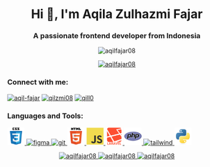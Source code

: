 <h1 align="center">Hi 👋, I'm Aqila Zulhazmi Fajar</h1>
<h3 align="center">A passionate frontend developer from Indonesia</h3>

<p align="center">
  <img src="https://komarev.com/ghpvc/?username=aqilfajar08&label=Profile%20views&color=0e75b6&style=flat" alt="aqilfajar08" />
</p>

<p align="center">
  <a href="https://github.com/ryo-ma/github-profile-trophy"><img src="https://github-profile-trophy.vercel.app/?username=aqilfajar08" alt="aqilfajar08" /></a> </pimg>
</p>
<h3 align="left">Connect with me:</h3>
<p align="left">
<a href="https://www.linkedin.com/in/aqil-fajar-394911296/" target="blank"><img align="center" src="https://raw.githubusercontent.com/rahuldkjain/github-profile-readme-generator/master/src/images/icons/Social/linked-in-alt.svg" alt="aqil-fajar" height="30" width="40" /></a>
<a href="https://instagram.com/qilzmi08" target="blank"><img align="center" src="https://raw.githubusercontent.com/rahuldkjain/github-profile-readme-generator/master/src/images/icons/Social/instagram.svg" alt="qilzmi08" height="30" width="40" /></a>
<a href="https://discord.gg/qill0" target="blank"><img align="center" src="https://raw.githubusercontent.com/rahuldkjain/github-profile-readme-generator/master/src/images/icons/Social/discord.svg" alt="qill0" height="30" width="40" /></a>
</p>

<h3 align="left">Languages and Tools:</h3>
<p align="left"> <a href="https://www.w3schools.com/css/" target="_blank" rel="noreferrer"> <img src="https://raw.githubusercontent.com/devicons/devicon/master/icons/css3/css3-original-wordmark.svg" alt="css3" width="40" height="40"/> </a> <a href="https://www.figma.com/" target="_blank" rel="noreferrer"> <img src="https://www.vectorlogo.zone/logos/figma/figma-icon.svg" alt="figma" width="40" height="40"/> </a> <a href="https://git-scm.com/" target="_blank" rel="noreferrer"> <img src="https://www.vectorlogo.zone/logos/git-scm/git-scm-icon.svg" alt="git" width="40" height="40"/> </a> <a href="https://www.w3.org/html/" target="_blank" rel="noreferrer"> <img src="https://raw.githubusercontent.com/devicons/devicon/master/icons/html5/html5-original-wordmark.svg" alt="html5" width="40" height="40"/> </a> <a href="https://developer.mozilla.org/en-US/docs/Web/JavaScript" target="_blank" rel="noreferrer"> <img src="https://raw.githubusercontent.com/devicons/devicon/master/icons/javascript/javascript-original.svg" alt="javascript" width="40" height="40"/> </a> <a href="https://laravel.com/" target="_blank" rel="noreferrer"> <img src="https://raw.githubusercontent.com/devicons/devicon/master/icons/laravel/laravel-plain-wordmark.svg" alt="laravel" width="40" height="40"/> </a> <a href="https://www.php.net" target="_blank" rel="noreferrer"> <img src="https://raw.githubusercontent.com/devicons/devicon/master/icons/php/php-original.svg" alt="php" width="40" height="40"/> </a> <a href="https://tailwindcss.com/" target="_blank" rel="noreferrer"> <img src="https://www.vectorlogo.zone/logos/tailwindcss/tailwindcss-icon.svg" alt="tailwind" width="40" height="40"/> </a>
<a href="https://www.python.org" target="_blank" rel="noreferrer"> <img src="https://raw.githubusercontent.com/devicons/devicon/master/icons/python/python-original.svg" alt="python" width="40" height="40"/> </a> <a href="https://tailwindcss.com/" target="_blank" rel="noreferrer">
</p>

<p align="center">
  <img src="https://github-readme-stats.vercel.app/api?username=aqilfajar08&show_icons=true&count_private=true&bg_color=00000000&text_color=808080&hide_border=true" alt="aqilfajar08" />
  <img src="https://github-readme-streak-stats.herokuapp.com?user=aqilfajar08&theme=onedark&hide_border=true&background=00000000&stroke=80808080" alt="aqilfajar08" />
  <a href="https://wakatime.com/@aqilfajar08"> <img src="https://github-readme-stats.vercel.app/api/wakatime?username=aqilfajar08&show_icons=true&layout=compact&bg_color=00000000&text_color=808080&hide_border=true&range=all_time" alt="aqilfajar08" /> </a>
</p>
